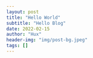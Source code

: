 ```yaml
---
layout: post
title: "Hello World"
subtitle: "Hello Blog"
date: 2022-02-15
author: "Hux"
header-img: "img/post-bg.jpeg"
tags: []
---
```


